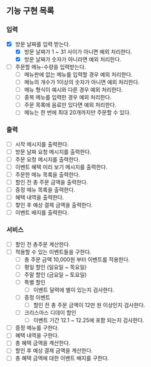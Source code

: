 ## 기능 구현 목록

### 입력

- [x] 방문 날짜를 입력 받는다.
    - [x] 방문 날짜가 1 ~ 31 사이가 아니면 예외 처리한다.
    - [x] 방문 날짜가 숫자가 아니라면 예외 처리한다.

- [ ] 주문할 메뉴-수량을 입력받는다.
    - [ ] 메뉴판에 없는 메뉴를 입력할 경우 예외 처리한다.
    - [ ] 메뉴의 개수가 1이상의 숫자가 아니면 예외 처리한다.
    - [ ] 메뉴 형식이 예시와 다른 경우 예외 처리한다.
    - [ ] 중복 메뉴를 입력한 경우 예외 처리한다.
    - [ ] 주문 목록에 음료만 있다면 예외 처리한다.
    - [ ] 메뉴는 한 번에 최대 20개까지만 주문할 수 있다.

### 출력

- [ ] 시작 메시지를 출력한다.
- [ ] 방문 날짜 요청 메시지를 출력한다.
- [ ] 주문 요청 메시지를 출력한다.
- [ ] 이벤트 혜택 미리 보기 메시지를 출력한다.
- [ ] 주문한 메뉴 목록을 출력한다.
- [ ] 할인 전 총 주문 금액을 출력한다.
- [ ] 증정 메뉴 목록을 출력한다.
- [ ] 혜택 내역을 출력한다.
- [ ] 핳인 후 예상 결제 금액을 출력한다.
- [ ] 이벤트 배지를 출력한다.

### 서비스

- [ ] 할인 전 총주문 계산한다.
- [ ] 적용할 수 있는 이벤트들을 구한다.
    - [ ] 총 주문 금액 10,000원 부터 이벤트를 적용한다.
    - [ ] 평일 할인 (일요일 ~ 목요일)
    - [ ] 주말 할인 (금요일 ~ 토요일)
    - [ ] 특별 할인
        - [ ] 이벤트 달력에 별이 있는지 검사한다.
    - [ ] 증정 이벤트
        - [ ] 할인 전 총 주문 금액이 12만 원 이상인지 검사한다.
    - [ ] 크리스마스 디데이 할인
        - [ ] 이벤트 기간 12.1 ~ 12.25에 포함 되는지 검사한다.
- [ ] 증정 메뉴를 구한다.
- [ ] 혜택 내역을 구한다.
- [ ] 총 혜택 금액을 계산한다.
- [ ] 할인 후 예상 결제 금액을 계산한다.
- [ ] 총 혜택 금액에 대한 이벤트 배지를 구한다.

